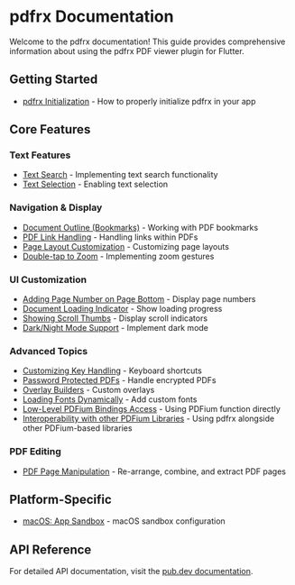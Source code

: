 # pdfrx Documentation

Welcome to the pdfrx documentation! This guide provides comprehensive information about using the pdfrx PDF viewer plugin for Flutter.

## Getting Started

- [pdfrx Initialization](pdfrx-Initialization.md) - How to properly initialize pdfrx in your app

## Core Features

### Text Features

- [Text Search](Text-Search.md) - Implementing text search functionality
- [Text Selection](Text-Selection.md) - Enabling text selection

### Navigation & Display

- [Document Outline (Bookmarks)](Document-Outline-(a.k.a-Bookmarks).md) - Working with PDF bookmarks
- [PDF Link Handling](PDF-Link-Handling.md) - Handling links within PDFs
- [Page Layout Customization](Page-Layout-Customization.md) - Customizing page layouts
- [Double-tap to Zoom](Double-tap-to-Zoom.md) - Implementing zoom gestures

### UI Customization

- [Adding Page Number on Page Bottom](Adding-Page-Number-on-Page-Bottom.md) - Display page numbers
- [Document Loading Indicator](Document-Loading-Indicator.md) - Show loading progress
- [Showing Scroll Thumbs](Showing-Scroll-Thumbs.md) - Display scroll indicators
- [Dark/Night Mode Support](Dark-Night-Mode-Support.md) - Implement dark mode

### Advanced Topics

- [Customizing Key Handling](Customizing-Key-Handling-on-PdfViewer.md) - Keyboard shortcuts
- [Password Protected PDFs](Deal-with-Password-Protected-PDF-Files-using-PasswordProvider.md) - Handle encrypted PDFs
- [Overlay Builders](Deal-with-viewerOverlayBuilder-and-pageOverlaysBuilder.md) - Custom overlays
- [Loading Fonts Dynamically](Loading-Fonts-Dynamically.md) - Add custom fonts
- [Low-Level PDFium Bindings Access](Low-Level-PDFium-Bindings-Access.md) - Using PDFium function directly
- [Interoperability with other PDFium Libraries](Interoperability-with-other-PDFium-Libraries.md) - Using pdfrx alongside other PDFium-based libraries

### PDF Editing

- [PDF Page Manipulation](PDF-Page-Manipulation.md) - Re-arrange, combine, and extract PDF pages

## Platform-Specific

- [macOS: App Sandbox]([macOS]-Deal-with-App-Sandbox.md) - macOS sandbox configuration

## API Reference

For detailed API documentation, visit the [pub.dev documentation](https://pub.dev/documentation/pdfrx/latest/).
